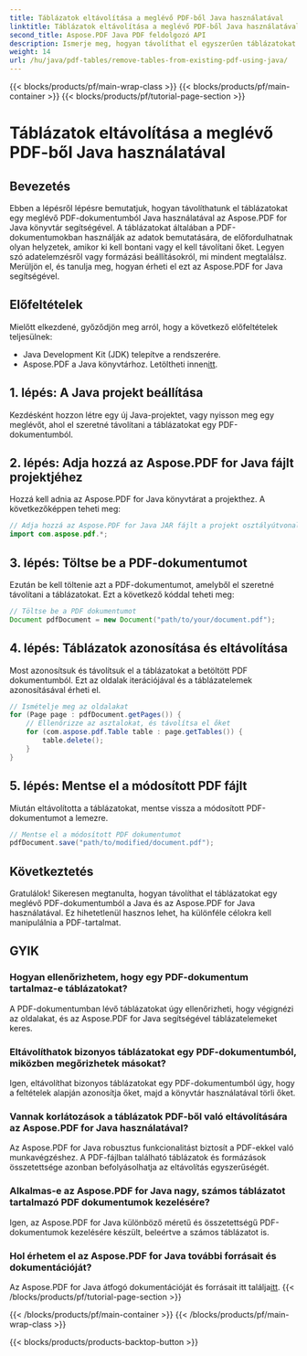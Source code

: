 ```yaml
---
title: Táblázatok eltávolítása a meglévő PDF-ből Java használatával
linktitle: Táblázatok eltávolítása a meglévő PDF-ből Java használatával
second_title: Aspose.PDF Java PDF feldolgozó API
description: Ismerje meg, hogyan távolíthat el egyszerűen táblázatokat PDF-fájlokból Java használatával az Aspose.PDF for Java segítségével. Lépésről lépésre útmutató a hatékony asztal eltávolításhoz.
weight: 14
url: /hu/java/pdf-tables/remove-tables-from-existing-pdf-using-java/
---
```


{{< blocks/products/pf/main-wrap-class >}}
{{< blocks/products/pf/main-container >}}
{{< blocks/products/pf/tutorial-page-section >}}

# Táblázatok eltávolítása a meglévő PDF-ből Java használatával


## Bevezetés

Ebben a lépésről lépésre bemutatjuk, hogyan távolíthatunk el táblázatokat egy meglévő PDF-dokumentumból Java használatával az Aspose.PDF for Java könyvtár segítségével. A táblázatokat általában a PDF-dokumentumokban használják az adatok bemutatására, de előfordulhatnak olyan helyzetek, amikor ki kell bontani vagy el kell távolítani őket. Legyen szó adatelemzésről vagy formázási beállításokról, mi mindent megtalálsz. Merüljön el, és tanulja meg, hogyan érheti el ezt az Aspose.PDF for Java segítségével.

## Előfeltételek

Mielőtt elkezdené, győződjön meg arról, hogy a következő előfeltételek teljesülnek:

- Java Development Kit (JDK) telepítve a rendszerére.
-  Aspose.PDF a Java könyvtárhoz. Letöltheti innen[itt](https://releases.aspose.com/pdf/java/).

## 1. lépés: A Java projekt beállítása

Kezdésként hozzon létre egy új Java-projektet, vagy nyisson meg egy meglévőt, ahol el szeretné távolítani a táblázatokat egy PDF-dokumentumból.

## 2. lépés: Adja hozzá az Aspose.PDF for Java fájlt projektjéhez

Hozzá kell adnia az Aspose.PDF for Java könyvtárat a projekthez. A következőképpen teheti meg:

```java
// Adja hozzá az Aspose.PDF for Java JAR fájlt a projekt osztályútvonalához.
import com.aspose.pdf.*;
```

## 3. lépés: Töltse be a PDF-dokumentumot

Ezután be kell töltenie azt a PDF-dokumentumot, amelyből el szeretné távolítani a táblázatokat. Ezt a következő kóddal teheti meg:

```java
// Töltse be a PDF dokumentumot
Document pdfDocument = new Document("path/to/your/document.pdf");
```

## 4. lépés: Táblázatok azonosítása és eltávolítása

Most azonosítsuk és távolítsuk el a táblázatokat a betöltött PDF dokumentumból. Ezt az oldalak iterációjával és a táblázatelemek azonosításával érheti el.

```java
// Ismételje meg az oldalakat
for (Page page : pdfDocument.getPages()) {
    // Ellenőrizze az asztalokat, és távolítsa el őket
    for (com.aspose.pdf.Table table : page.getTables()) {
        table.delete();
    }
}
```

## 5. lépés: Mentse el a módosított PDF fájlt

Miután eltávolította a táblázatokat, mentse vissza a módosított PDF-dokumentumot a lemezre.

```java
// Mentse el a módosított PDF dokumentumot
pdfDocument.save("path/to/modified/document.pdf");
```

## Következtetés

Gratulálok! Sikeresen megtanulta, hogyan távolíthat el táblázatokat egy meglévő PDF-dokumentumból a Java és az Aspose.PDF for Java használatával. Ez hihetetlenül hasznos lehet, ha különféle célokra kell manipulálnia a PDF-tartalmat.

## GYIK

### Hogyan ellenőrizhetem, hogy egy PDF-dokumentum tartalmaz-e táblázatokat?

A PDF-dokumentumban lévő táblázatokat úgy ellenőrizheti, hogy végignézi az oldalakat, és az Aspose.PDF for Java segítségével táblázatelemeket keres.

### Eltávolíthatok bizonyos táblázatokat egy PDF-dokumentumból, miközben megőrizhetek másokat?

Igen, eltávolíthat bizonyos táblázatokat egy PDF-dokumentumból úgy, hogy a feltételek alapján azonosítja őket, majd a könyvtár használatával törli őket.

### Vannak korlátozások a táblázatok PDF-ből való eltávolítására az Aspose.PDF for Java használatával?

Az Aspose.PDF for Java robusztus funkcionalitást biztosít a PDF-ekkel való munkavégzéshez. A PDF-fájlban található táblázatok és formázások összetettsége azonban befolyásolhatja az eltávolítás egyszerűségét.

### Alkalmas-e az Aspose.PDF for Java nagy, számos táblázatot tartalmazó PDF dokumentumok kezelésére?

Igen, az Aspose.PDF for Java különböző méretű és összetettségű PDF-dokumentumok kezelésére készült, beleértve a számos táblázatot is.

### Hol érhetem el az Aspose.PDF for Java további forrásait és dokumentációját?

 Az Aspose.PDF for Java átfogó dokumentációját és forrásait itt találja[itt](https://reference.aspose.com/pdf/java/).
{{< /blocks/products/pf/tutorial-page-section >}}

{{< /blocks/products/pf/main-container >}}
{{< /blocks/products/pf/main-wrap-class >}}

{{< blocks/products/products-backtop-button >}}
